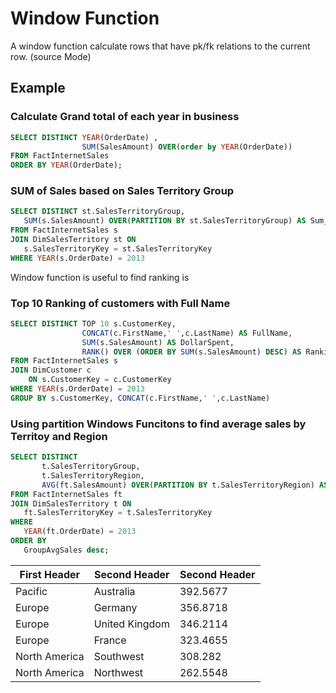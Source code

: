 # Window Function 
A window function calculate rows that have pk/fk relations to the current row. (source Mode)

## Example 
### Calculate Grand total of each year in business 
```SQL
SELECT DISTINCT YEAR(OrderDate) ,
                SUM(SalesAmount) OVER(order by YEAR(OrderDate))
FROM FactInternetSales
ORDER BY YEAR(OrderDate);
```
### SUM of Sales based on Sales Territory Group
```SQL
SELECT DISTINCT st.SalesTerritoryGroup,
   SUM(s.SalesAmount) OVER(PARTITION BY st.SalesTerritoryGroup) AS Sum_OfSales_2013
FROM FactInternetSales s
JOIN DimSalesTerritory st ON
   s.SalesTerritoryKey = st.SalesTerritoryKey
WHERE YEAR(s.OrderDate) = 2013
```
Window function is useful to find ranking is 

### Top 10 Ranking of customers with Full Name
```SQL
SELECT DISTINCT TOP 10 s.CustomerKey, 
                CONCAT(c.FirstName,' ',c.LastName) AS FullName,
                SUM(s.SalesAmount) AS DollarSpent, 
                RANK() OVER (ORDER BY SUM(s.SalesAmount) DESC) AS Ranking
FROM FactInternetSales s
JOIN DimCustomer c 
    ON s.CustomerKey = c.CustomerKey
WHERE YEAR(s.OrderDate) = 2013
GROUP BY s.CustomerKey, CONCAT(c.FirstName,' ',c.LastName)
```

### Using partition Windows Funcitons to find average sales by Territoy and Region
```SQL
SELECT DISTINCT 
       t.SalesTerritoryGroup,
       t.SalesTerritoryRegion,
       AVG(ft.SalesAmount) OVER(PARTITION BY t.SalesTerritoryRegion) AS 'GroupAvgSales'
FROM FactInternetSales ft
JOIN DimSalesTerritory t ON
   ft.SalesTerritoryKey = t.SalesTerritoryKey
WHERE 
   YEAR(ft.OrderDate) = 2013
ORDER BY  
   GroupAvgSales desc;
```
| First Header  | Second Header | Second Header |
| ------------- | ------------- | ------------- |
| Pacific  | Australia | 392.5677 | 
| Europe  | Germany | 356.8718 |
| Europe | United Kingdom | 346.2114 |
| Europe | France | 323.4655 |
| North America | Southwest | 308.282 |
| North America | Northwest | 262.5548 |
